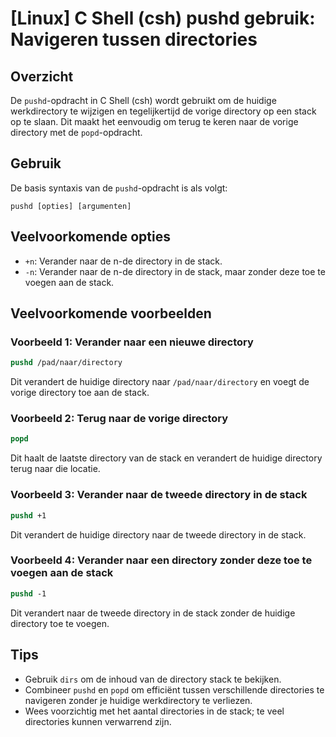 # [Linux] C Shell (csh) pushd gebruik: Navigeren tussen directories

## Overzicht
De `pushd`-opdracht in C Shell (csh) wordt gebruikt om de huidige werkdirectory te wijzigen en tegelijkertijd de vorige directory op een stack op te slaan. Dit maakt het eenvoudig om terug te keren naar de vorige directory met de `popd`-opdracht.

## Gebruik
De basis syntaxis van de `pushd`-opdracht is als volgt:

```
pushd [opties] [argumenten]
```

## Veelvoorkomende opties
- `+n`: Verander naar de n-de directory in de stack.
- `-n`: Verander naar de n-de directory in de stack, maar zonder deze toe te voegen aan de stack.

## Veelvoorkomende voorbeelden

### Voorbeeld 1: Verander naar een nieuwe directory
```csh
pushd /pad/naar/directory
```
Dit verandert de huidige directory naar `/pad/naar/directory` en voegt de vorige directory toe aan de stack.

### Voorbeeld 2: Terug naar de vorige directory
```csh
popd
```
Dit haalt de laatste directory van de stack en verandert de huidige directory terug naar die locatie.

### Voorbeeld 3: Verander naar de tweede directory in de stack
```csh
pushd +1
```
Dit verandert de huidige directory naar de tweede directory in de stack.

### Voorbeeld 4: Verander naar een directory zonder deze toe te voegen aan de stack
```csh
pushd -1
```
Dit verandert naar de tweede directory in de stack zonder de huidige directory toe te voegen.

## Tips
- Gebruik `dirs` om de inhoud van de directory stack te bekijken.
- Combineer `pushd` en `popd` om efficiënt tussen verschillende directories te navigeren zonder je huidige werkdirectory te verliezen.
- Wees voorzichtig met het aantal directories in de stack; te veel directories kunnen verwarrend zijn.